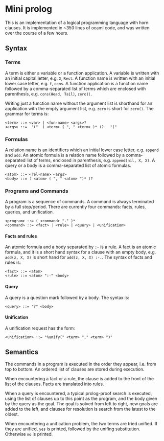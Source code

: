 # Mini prolog

This is an implementation of a logical programming language with
horn clauses. It is implemented in ~350 lines of ocaml code, and
was written over the course of a few hours.

## Syntax
### Terms
A term is either a variable or a function application. A variable is
written with an initial capital letter, e.g. `X`, `Rest`.
A function name is written with an initial lower case letter,
e.g. `f`, `cons`. A function application is a function name followed
by a comma-separated list of terms which are enclosed with parenthesis,
e.g. `cons(Head, Tail)`, `zero()`.

Writing just a function name without the argument list
is shorthand for an application with the empty argument list,
e.g. `zero` is short for `zero()`. The grammar for terms is:

    <term> ::= <var> | <fun-name> <args>?
    <args> ::=  "("  ( <term> ( ", " <term> )* )?   ")"

### Formulas
A relation name is an identifiers which an initial lower case letter,
e.g. `append` and `add`.
An atomic formula is a relation name followed by a comma-separated
list of terms, enclosed in parenthesis, e.g. `append(nil, X, X)`.
A query or a body is a comma-separated list of atomic formulas.

    <atom> ::= <rel-name> <args>
    <body> ::= ( <atom> ( ", " <atom> ")* )?



### Programs and Commands
A program is a sequence of commands.
A command is always terminated by a full stop/period.
There are currently four commands: facts, rules, queries, and unification.

    <program> ::= ( <command> "." )*
    <command> ::= <fact> | <rule> | <query> | <unification>

#### Facts and rules
An atomic formula and a body separated by `:-` is a rule.
A fact is an atomic formula, and it is a short hand syntax
for a clause with an empty body, e.g. `add(z, X, X)` is 
short hand for `add(z, X, X) :-.`. The syntax of facts and rules is:

    <fact> ::= <atom>
    <rule> ::= <atom> ":-" <body>

#### Query
A query is a question mark followed by a body.
The syntax is:

    <query> ::= "?" <body>

#### Unification
A unification request has the form:

    <unification> ::= "%unify(" <term> "," <term> ")"

## Semantics
The commands in a program is executed in the order they appear, i.e. from 
top to bottom. An ordered list of clauses are stored during execution.

When encountering a fact or a rule, the clause is added to the front
of the list of the clauses. Facts are translated into rules.

When a query is encountered, a typical prolog-proof search is executed,
using the list of clauses up to this point as the program, and
the body given by the query as the goal.
The goal is solved from left to right, new goals are added to the left,
and clauses for resolution is search from the latest to the oldest.

When encountering a unification problem, the two terms are tried
unified. If they are unified, `yes` is printed, followed by the unifing
substitution. Otherwise `no` is printed.

